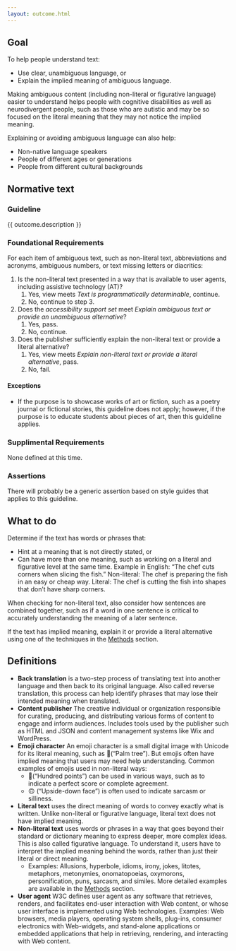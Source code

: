 ```yaml
---
layout: outcome.html
---
```


## Goal

To help people understand text:
* Use clear, unambiguous language, or 
* Explain the implied meaning of ambiguous language.

Making ambiguous content (including non-literal or figurative language) easier to understand helps people with cognitive disabilities as well as neurodivergent people, such as those who are autistic and may be so focused on the literal meaning that they may not notice the implied meaning.

Explaining or avoiding ambiguous language can also help:
* Non-native language speakers
* People of different ages or generations
* People from different cultural backgrounds

## Normative text

<div class="normative">

### Guideline

  <p>{{ outcome.description }}</p>

<div class="nested">

### Foundational Requirements

For each item of ambiguous text, such as non-literal text, abbreviations and acronyms, ambiguous numbers, or text missing letters or diacritics:

1. Is the non-literal text presented in a way that is available to user agents, including assistive technology (AT)?
   1. Yes, view meets *Text is programmatically determinable*, continue.
   2. No, continue to step 3.
2. Does the *accessibility support set* meet *Explain ambiguous text or provide an unambiguous alternative*?
   1. Yes, pass.
   2. No, continue. 
3. Does the publisher sufficiently explain the non-literal text or provide a literal alternative?
   1. Yes, view meets *Explain non-literal text or provide a literal alternative*, pass.
   2. No, fail.

#### Exceptions
* If the purpose is to showcase works of art or fiction, such as a poetry journal or fictional stories, this guideline does not apply; however, if the purpose is to educate students about pieces of art, then this guideline applies.

</div>

### Supplimental Requirements

<p class="ednote">None defined at this time.</p>

### Assertions

<p class="ednote">There will probably be a generic assertion based on style guides that applies to this guideline.</p>


</div>

## What to do

<div class="nested">

Determine if the text has words or phrases that:
* Hint at a meaning that is not directly stated, or
* Can have more than one meaning, such as working on a literal and figurative level at the same time. Example in English: “The chef cuts corners when slicing the fish.” Non-literal: The chef is preparing the fish in an easy or cheap way. Literal: The chef is cutting the fish into shapes that don’t have sharp corners.  

When checking for non-literal text, also consider how sentences are combined together, such as if a word in one sentence is critical to accurately understanding the meaning of a later sentence. 

If the text has implied meaning, explain it or provide a literal alternative using one of the techniques in the [Methods](.methods/) section.

</div>

## Definitions

- **Back translation** is a two-step process of translating text into another language and then back to its original language. Also called reverse translation, this process can help identify phrases that may lose their intended meaning when translated. 
- **Content publisher** The creative individual or organization responsible for curating, producing, and distributing various forms of content to engage and inform audiences. Includes tools used by the publisher such as HTML and JSON and content management systems like Wix and WordPress. 
- **Emoji character** An emoji character is a small digital image with Unicode for its literal meaning, such as 🌴(“Palm tree”). But emojis often have implied meaning that users may need help understanding. Common examples of emojis used in non-literal ways:
  -  💯(“Hundred points”) can be used in various ways, such as to indicate a perfect score or complete agreement. 
  - 🙃 (“Upside-down face”) is often used to indicate sarcasm or silliness.
- **Literal text** uses the direct meaning of words to convey exactly what is written. Unlike non-literal or figurative language, literal text does not have implied meaning. 
- **Non-literal text** uses words or phrases in a way that goes beyond their standard or dictionary meaning to express deeper, more complex ideas. This is also called figurative language. To understand it, users have to interpret the implied meaning behind the words, rather than just their literal or direct meaning.
  - Examples: Allusions, hyperbole, idioms, irony, jokes, litotes, metaphors, metonymies, onomatopoeias, oxymorons, personification, puns, sarcasm, and similes. More detailed examples are available in the [Methods](.methods/) section.
- **User agent** W3C defines user agent as any software that retrieves, renders, and facilitates end-user interaction with Web content, or whose user interface is implemented using Web technologies. 
Examples: Web browsers, media players, operating system shells, plug-ins, consumer electronics with Web-widgets, and stand-alone applications or embedded applications that help in retrieving, rendering, and interacting with Web content. 